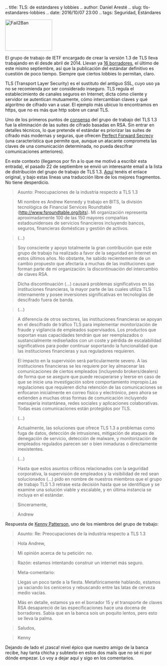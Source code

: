 .. title: TLS: de estándares y lobbies
.. author: Daniel Aresté
.. slug: tls-estandares-lobbies
.. date: 2016/10/07 23:00
.. tags: Seguridad, Estándares

<img src='https://cloud.githubusercontent.com/assets/5310624/19206789/b782e002-8ceb-11e6-8121-7860d9049fab.png' alt='Fail2Ban' class='align-right' height='100' width='150'/>

El grupo de trabajo de IETF encargado de crear la versión 1.3 de TLS lleva trabajando en él desde abril de 2014. 
Llevan ya [16 borradores], el último de este mismo septiembre, así que la publicación del estándar definitivo 
es cuestión de poco tiempo. Siempre que ciertos lobbies lo permitan, claro.

<!-- TEASER_END -->

TLS (Transport Layer Security) es el sustituto del antiguo SSL, cuyo uso ya no se recomienda por ser considerado inseguro. 
TLS regula el establecimiento de canales seguros en Internet; dicta cómo cliente y servidor se autentican mutuamente, 
cómo intercambian claves y qué algoritmo de cifrado van a usar. El ejemplo más ubicuo lo encontramos en https, que no es más
que http sobre un canal TLS.

Uno de los primeros puntos de [consenso] del grupo de trabajo del TLS 1.3 fue la eliminación de las suites de cifrado 
basadas en RSA. Sin entrar en detalles técnicos, lo que pretende el estándar es priorizar las suites de cifrado 
más modernas y seguras, que ofrecen [Perfect Forward Secrecy] (una característica que permite que, aunque 
un atacante comprometa las claves de una comunicación determinada, no pueda descifrar comunicaciones anteriores).

En este contexto (llegamos por fin a lo que me motivó a escribir esta entrada), el pasado 22 de septiembre 
se envió un interesante email a la lista de distribución del grupo de trabajo de TLS 1.3. 
[Aquí] tenéis el enlace original, y bajo estas líneas una traducción libre de los mejores fragmentos. No tiene desperdicio.

>Asunto: Preocupaciones de la industria respecto a TLS 1.3

>Mi nombre es Andrew Kennedy y trabajo en BITS, la división tecnológica de Financial Services Roundtable 
>(http://www.fsroundtable.org/bits). Mi organización representa aproximadamente 100 de las 150 mayores compañías 
>estadounidenses de servicios financieros incluyendo bancos, seguros, financieras domésticas y gestión de activos.

>(...)

>Soy consciente y apoyo totalmente la gran contribución que este grupo de trabajo ha realizado a favor de la seguridad 
>en Internet en estos últimos años. No obstante, he sabido recientemente de un cambio propuesto que afectaría a muchas 
>de las instituciones que forman parte de mi organización: la discontinuación del intercambio de claves RSA.

>Dicha discontinuación (...) causará problemas significativos en las instituciones financieras, la mayor parte 
>de las cuales utiliza TLS internamente y posee inversiones significativas en tecnologías de descifrado fuera de banda.

>(...) 

>A diferencia de otros sectores, las instituciones financieras se apoyan en el descifrado de tráfico TLS para implementar 
>monitorización de fraude y vigilancia de empleados supervisados. Los productos que soportan esas capacidades tendrán 
>que ser reemplazados o sustancialmente rediseñados con un coste y pérdida de escalabilidad significativos para poder 
>continuar soportando la funcionalidad que las instituciones financieras y sus reguladores requieren.

>El impacto en la supervisión será particularmente severo. A las instituciones financieras se les requiere por ley 
>almacenar las comunicaciones de ciertos empleados (incluyendo brokers/dealers) de forma que se asegure que puede 
>recuperarse y leerse en caso de que se inicie una investigación sobre comportamiento impropio.Las regulaciones que 
>requieren dicha retención de las comunicaciones se enfocaron inicialmente en correo físico y electrónico, pero ahora 
>se extienden a muchas otras formas de comunicación incluyendo mensajería instantánea, redes sociales y aplicaciones 
>colaborativas. Todas esas comunicaciones están protegidos por TLS.

>(...)

>Actualmente, las soluciones que ofrece TLS 1.3 a problemas como fuga de datos, detección de intrusiones, 
>mitigación de ataques de denegación de servicio, detección de malware, y monitorización de empleados regulados parecen 
>ser o bien inmaduras o directamente inexistentes.

>(...)

>Hasta que estos asuntos críticos relacionados con la seguridad corporativa, la supervisión de empleados y la visibilidad 
>de red sean solucionados (...) pido en nombre de nuestros miembros que el grupo de trabajo TLS 1.3 retrase esta decisión 
>hasta que se identifique y se examine una solución viable y escalable, y en última instancia se incluya en el estándar.

>Sinceramente,

>Andrew

Respuesta de [Kenny Patterson], uno de los miembros del grupo de trabajo:

>Asunto: Re: Preocupaciones de la industria respecto a TLS 1.3

>Hola Andrew,

>Mi opinión acerca de tu petición: no.

>Razón: estamos intentando construir un internet más seguro.

>Meta-comentario: 

>Llegas un poco tarde a la fiesta. Metafóricamente hablando, estamos ya vaciando los ceniceros y
>rebuscando entre las latas de cerveza medio vacías.

>Más en detalle, estamos ya en el borrador 15 y el transporte de claves RSA desapareció de las especificaciones 
>hace una docena de borradores. Sabía que en la banca sois un poquito lentos, pero esto se lleva la palma.

>Saludos, 

>Kenny

Dejando de lado el ¡zasca! nivel épico que nuestro amigo de la banca recibe, hay tanta chicha y subtexto en estos dos 
mails que no sé ni por dónde empezar. Lo voy a dejar aquí y sigo en los comentarios.

[16 borradores]: https://tools.ietf.org/html/draft-ietf-tls-tls13-16
[consenso]: https://www.ietf.org/mail-archive/web/tls/current/msg12266.html
[Perfect Forward Secrecy]: https://es.wikipedia.org/wiki/Perfect_forward_secrecy
[Aquí]: https://www.ietf.org/mail-archive/web/tls/current/msg21278.html
[Kenny Patterson]: http://www.isg.rhul.ac.uk/~kp/
